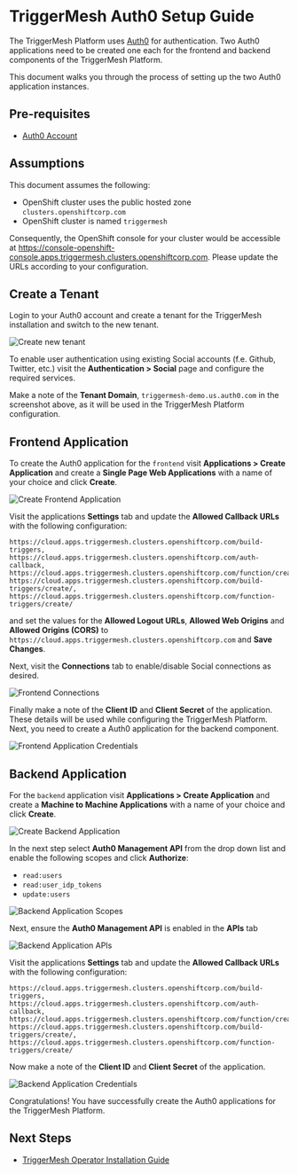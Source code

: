 # TriggerMesh Auth0 Setup Guide

The TriggerMesh Platform uses [Auth0](https://auth0.com) for authentication.
Two Auth0 applications need to be created one each for the frontend and backend
components of the TriggerMesh Platform.

This document walks you through the process of setting up the two Auth0
application instances.

## Pre-requisites

- [Auth0 Account](https://auth0.com/)

## Assumptions

This document assumes the following:

- OpenShift cluster uses the public hosted zone `clusters.openshiftcorp.com`
- OpenShift cluster is named `triggermesh`

Consequently, the OpenShift console for your cluster would be accessible at
https://console-openshift-console.apps.triggermesh.clusters.openshiftcorp.com.
Please update the URLs according to your configuration.

## Create a Tenant

Login to your Auth0 account and create a tenant for the TriggerMesh installation
and switch to the new tenant.

![Create new tenant](./images/create-new-tenant.png)

To enable user authentication using existing Social accounts (f.e. Github,
Twitter, etc.) visit the **Authentication > Social** page and configure the
required services.

Make a note of the **Tenant Domain**, `triggermesh-demo.us.auth0.com` in the
screenshot above, as it will be used in the TriggerMesh Platform configuration.

## Frontend Application

To create the Auth0 application for the `frontend` visit **Applications >
Create Application** and create a **Single Page Web Applications** with a name
of your choice and click **Create**.

![Create Frontend Application](./images/frontend-create-application.png)



Visit the applications **Settings** tab and update the **Allowed Callback URLs**
with the following configuration:

```
https://cloud.apps.triggermesh.clusters.openshiftcorp.com/build-triggers, https://cloud.apps.triggermesh.clusters.openshiftcorp.com/auth-callback, https://cloud.apps.triggermesh.clusters.openshiftcorp.com/function/create/, https://cloud.apps.triggermesh.clusters.openshiftcorp.com/build-triggers/create/, https://cloud.apps.triggermesh.clusters.openshiftcorp.com/function-triggers/create/
```

and set the values for the **Allowed Logout URLs**, **Allowed Web Origins** and
**Allowed Origins (CORS)** to `https://cloud.apps.triggermesh.clusters.openshiftcorp.com`
and **Save Changes**.

Next, visit the **Connections** tab to enable/disable Social connections as
desired.

![Frontend Connections](./images/frontend-connections.png)

Finally make a note of the **Client ID** and **Client Secret** of the
application. These details will be used while configuring the TriggerMesh
Platform. Next, you need to create a Auth0 application for the backend component.

![Frontend Application Credentials](./images/frontend-application-credentials.png)

## Backend Application

For the `backend` application visit **Applications > Create Application** and
create a **Machine to Machine Applications** with a name of your choice and
click **Create**.

 ![Create Backend Application](./images/backend-create-application.png)



In the next step select **Auth0 Management API** from the drop down list and
enable the following scopes and click **Authorize**:

- `read:users`
- `read:user_idp_tokens`
- `update:users`

![Backend Application Scopes](./images/backend-application-scopes.png)



Next, ensure the **Auth0 Management API** is enabled in the **APIs** tab

![Backend Application APIs](./images/backend-application-apis.png)

Visit the applications **Settings** tab and update the **Allowed Callback URLs**
with the following configuration:

```
https://cloud.apps.triggermesh.clusters.openshiftcorp.com/build-triggers, https://cloud.apps.triggermesh.clusters.openshiftcorp.com/auth-callback, https://cloud.apps.triggermesh.clusters.openshiftcorp.com/function/create/, https://cloud.apps.triggermesh.clusters.openshiftcorp.com/build-triggers/create/, https://cloud.apps.triggermesh.clusters.openshiftcorp.com/function-triggers/create/
```

Now make a note of the **Client ID** and **Client Secret** of the application.

![Backend Application Credentials](./images/backend-application-credentials.png)

Congratulations! You have successfully create the Auth0 applications for the
TriggerMesh Platform.

## Next Steps

- [TriggerMesh Operator Installation Guide](../README.md)
